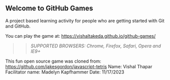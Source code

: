 ## Welcome to GitHub Games

A project based learning activity for people who are getting started with Git and GitHub.

You can play the game at: https://vishaltakeda.github.io/github-games/

>> _*SUPPORTED BROWSERS*: Chrome, Firefox, Safari, Opera and IE9+_

This fun open source game was cloned from: https://github.com/jakesgordon/javascript-tetris
Name: Vishal Thapar
Facilitator name: Madelyn Kapfhammer
Date: 11/17/2023
